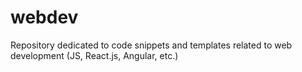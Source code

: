 # webdev
Repository dedicated to code snippets and templates related to web development (JS, React.js, Angular, etc.)
